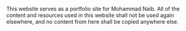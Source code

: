This website serves as a portfolio site for Mohammad Naib. All of the content and resources used in this website shall not be used again elsewhere, and no content from here shall be copied anywhere else. 

